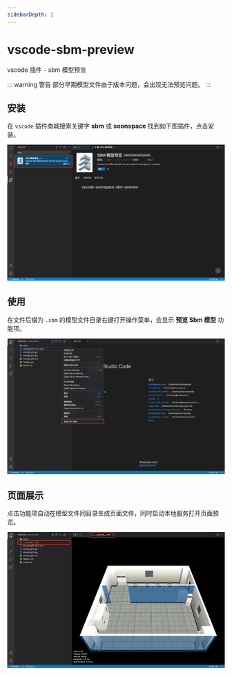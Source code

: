 ```yaml
---
sidebarDepth: 2
---
```


# vscode-sbm-preview
vscode 插件 - sbm 模型预览

::: warning 警告
部分早期模型文件由于版本问题，会出现无法预览问题。
:::

## 安装

在 `vscode` 插件商城搜索关键字 **sbm** 或 **soonspace** 找到如下图插件，点击安装。

![install](./images/vscode-sbm-preview/install.jpg)

## 使用

在文件后缀为 `.sbm` 的模型文件目录右键打开操作菜单，会显示 **预览 Sbm 模型** 功能项。

![install](./images/vscode-sbm-preview/use.jpg)

## 页面展示

点击功能项自动在模型文件同目录生成页面文件，同时启动本地服务打开页面预览。

![install](./images/vscode-sbm-preview/page.jpg)
